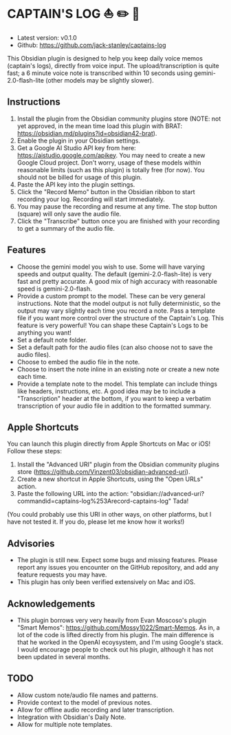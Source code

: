 # CAPTAIN'S LOG ⛵️ ✏️ 📜

- Latest version: v0.1.0
- Github: https://github.com/jack-stanley/captains-log

This Obsidian plugin is designed to help you keep daily voice memos (captain's logs), directly from voice input. The upload/transcription is quite fast; a 6 minute voice note is transcribed within 10 seconds using gemini-2.0-flash-lite (other models may be slightly slower). 

## Instructions
1. Install the plugin from the Obsidian community plugins store (NOTE: not yet approved, in the mean time load this plugin with BRAT: https://obsidian.md/plugins?id=obsidian42-brat).
2. Enable the plugin in your Obsidian settings.
3. Get a Google AI Studio API key from here: https://aistudio.google.com/apikey. You may need to create a new Google Cloud project. Don't worry, usage of these models within reasonable limits (such as this plugin) is totally free (for now). You should not be billed for usage of this plugin.
4. Paste the API key into the plugin settings.
5. Click the "Record Memo" button in the Obsidian ribbon to start recording your log. Recording will start immediately. 
6. You may pause the recording and resume at any time. The stop button (square) will only save the audio file.
7. Click the "Transcribe" button once you are finished with your recording to get a summary of the audio file.

## Features
- Choose the gemini model you wish to use. Some will have varying speeds and output quality. The default (gemini-2.0-flash-lite) is very fast and pretty accurate. A good mix of high accuracy with reasonable speed is gemini-2.0-flash.
- Provide a custom prompt to the model. These can be very general instructions. Note that the model output is not fully deterministic, so the output may vary slightly each time you record a note. Pass a template file if you want more control over the structure of the Captain's Log. This feature is very powerful! You can shape these Captain's Logs to be anything you want!
- Set a default note folder.
- Set a default path for the audio files (can also choose not to save the audio files).
- Choose to embed the audio file in the note.
- Choose to insert the note inline in an existing note or create a new note each time.
- Provide a template note to the model. This template can include things like headers, instructions, etc. A good idea may be to include a "Transcription" header at the bottom, if you want to keep a verbatim transcription of your audio file in addition to the formatted summary.

## Apple Shortcuts
You can launch this plugin directly from Apple Shortcuts on Mac or iOS! Follow these steps:
1. Install the "Advanced URI" plugin from the Obsidian community plugins store (https://github.com/Vinzent03/obsidian-advanced-uri).
2. Create a new shortcut in Apple Shortcuts, using the "Open URLs" action.
3. Paste the following URL into the action: "obsidian://advanced-uri?commandid=captains-log%253Arecord-captains-log"
Tada!

(You could probably use this URI in other ways, on other platforms, but I have not tested it. If you do, please let me know how it works!)

## Advisories
- The plugin is still new. Expect some bugs and missing features. Please report any issues you encounter on the GitHub repository, and add any feature requests you may have.
- This plugin has only been verified extensively on Mac and iOS.

## Acknowledgements
- This plugin borrows very very heavily from Evan Moscoso's plugin "Smart Memos": https://github.com/Mossy1022/Smart-Memos. As in, a lot of the code is lifted directly from his plugin. The main difference is that he worked in the OpenAI ecoysystem, and I'm using Google's stack. I would encourage people to check out his plugin, although it has not been updated in several months.

## TODO
- Allow custom note/audio file names and patterns.
- Provide context to the model of previous notes.
- Allow for offline audio recording and later transcription.
- Integration with Obsidian's Daily Note.
- Allow for multiple note templates.
